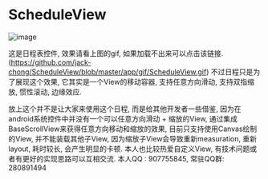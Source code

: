 # ScheduleView

![image](https://github.com/jack-chong/ScheduleView/blob/master/app/gif/ScheduleView.gif)

  这是日程表控件, 效果请看上图的gif, 如果加载不出来可以点击该链接. (https://github.com/jack-chong/ScheduleView/blob/master/app/gif/ScheduleView.gif)
   不过日程只是为了展现这个效果,  它其实是一个View的移动容器, 支持任意方向滑动, 支持双指缩放, 惯性滚动, 边缘效应.
  
  放上这个并不是让大家来使用这个日程, 而是给其他开发者一些借鉴, 因为在android系统控件中并没有一个可以任意方向滑动 + 缩放的View,  通过集成BaseScrollView来获得任意方向移动和缩放的效果, 目前只支持使用Canvas绘制的View, 并不能装载其他子View, 因为缩放子View会导致重新measuration, 重新layout, 耗时较长, 会产生明显的卡顿.
  本人也比较热爱自定义View, 有技术问题或者有更好的实现思路可以互相交流.  本人QQ : 907755845, 常驻QQ群: 280891494

